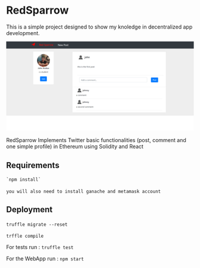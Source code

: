 # RedSparrow

This is a simple project designed to show my knoledge in decentralized app development.

![home page](https://github.com/johnarakas/RedSparrow/blob/master/red_sparrow.png)

RedSparrow Implements  Twitter basic functionalities (post, comment and one  simple profile) in Ethereum using Solidity and React

## Requirements
    `npm install`

    you will also need to install ganache and metamask account
## Deployment 

`truffle migrate --reset`

`trffle compile`

For tests run : `truffle test`

For  the WebApp run : `npm start`